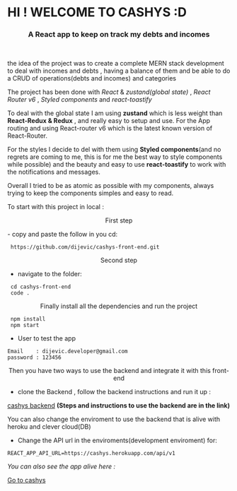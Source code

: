 # HI ! WELCOME TO CASHYS :D

<h3 color="red" align="center">A React app to keep on track my debts and incomes </h3>

 <br/>

 <p>the idea of the project was to create a complete MERN stack development to deal with incomes and debts , having a balance of them and be able to do a CRUD of operations(debts and incomes) and categories</p>

The project has been done with _React_ & _zustand(global state)_ , _React Router v6_ , _Styled components_ and _react-toastify_

To deal with the global state I am using **zustand** which is less weight than **React-Redux & Redux** , and really easy to setup and use.
For the App routing and using React-router v6 which is the latest known version of React-Router.

For the styles I decide to del with them using **Styled components**(and no regrets are coming to me, this is for me the best way to style components while possible) and the beauty and easy to use **react-toastify** to work with the notifications and messages.

Overall I tried to be as atomic as possible with my components, always trying to keep the components simples and easy to read.

<p margin="20px">To start with this project in local :</p>

<p align="center">First step </p>
- copy and paste the follow in you cd:

```
 https://github.com/dijevic/cashys-front-end.git
```

<p align="center">Second step  </p>

- navigate to the folder:

```
 cd cashys-front-end
 code .
```

<p align="center">Finally install all the dependencies and run the project </p>

```
 npm install
 npm start
```

- User to test the app

```
Email    : dijevic.developer@gmail.com
password : 123456
```

<p align="center">Then you have two ways to use the backend and integrate it with this front-end</p>

- clone the Backend , follow the backend instructions and run it up :

<a href="https://github.com/dijevic/Cashys" target="_blank">cashys backend</a>
<b>(Steps and instructions to use the backend are in the link)</b>

<p>You can also change the enviroment  to use the backend that is alive with heroku and clever cloud(DB) </p>

- Change the API url in the enviroments(development enviroment) for:

```
REACT_APP_API_URL=https://cashys.herokuapp.com/api/v1

```

_You can also see the app alive here :_

<a href="https://cashys.netlify.app/" target="_blank">Go to cashys</a>
